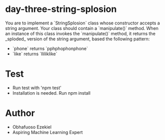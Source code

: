 <h1>day-three-string-splosion</h1>
<p>You are to implement a `StringSplosion` class whose constructor accepts a string argument. 
Your class should contain a `manipulate()` method.
When an instance of this class invokes the `manipulate()` method, it returns the _sploded_ version of the string argument, based the following pattern:  
<ul><li>`phone`   returns `pphphophonphone`</li><li>`like`    returns `lliliklike`</li></ul>


</p>


<h1>Test</h1>
<ul><li>Run test with 'npm test'</li><li>Installation is needed. Run npm install</li></ul>




<h1>Author</h1>
<ul><li>Obhafuoso Ezekiel</li><li>Aspiring Machine Learning Expert</li></ul>
